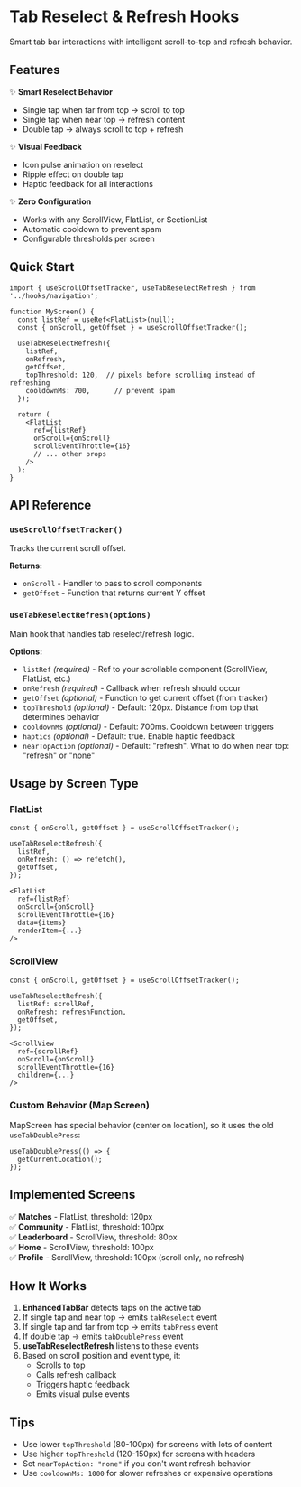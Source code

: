 # Tab Reselect & Refresh Hooks

Smart tab bar interactions with intelligent scroll-to-top and refresh behavior.

## Features

✨ **Smart Reselect Behavior**
- Single tap when far from top → scroll to top
- Single tap when near top → refresh content
- Double tap → always scroll to top + refresh

✨ **Visual Feedback**
- Icon pulse animation on reselect
- Ripple effect on double tap
- Haptic feedback for all interactions

✨ **Zero Configuration**
- Works with any ScrollView, FlatList, or SectionList
- Automatic cooldown to prevent spam
- Configurable thresholds per screen

## Quick Start

```tsx
import { useScrollOffsetTracker, useTabReselectRefresh } from '../hooks/navigation';

function MyScreen() {
  const listRef = useRef<FlatList>(null);
  const { onScroll, getOffset } = useScrollOffsetTracker();

  useTabReselectRefresh({
    listRef,
    onRefresh,
    getOffset,
    topThreshold: 120,  // pixels before scrolling instead of refreshing
    cooldownMs: 700,      // prevent spam
  });

  return (
    <FlatList
      ref={listRef}
      onScroll={onScroll}
      scrollEventThrottle={16}
      // ... other props
    />
  );
}
```

## API Reference

### `useScrollOffsetTracker()`

Tracks the current scroll offset.

**Returns:**
- `onScroll` - Handler to pass to scroll components
- `getOffset` - Function that returns current Y offset

### `useTabReselectRefresh(options)`

Main hook that handles tab reselect/refresh logic.

**Options:**
- `listRef` *(required)* - Ref to your scrollable component (ScrollView, FlatList, etc.)
- `onRefresh` *(required)* - Callback when refresh should occur
- `getOffset` *(optional)* - Function to get current offset (from tracker)
- `topThreshold` *(optional)* - Default: 120px. Distance from top that determines behavior
- `cooldownMs` *(optional)* - Default: 700ms. Cooldown between triggers
- `haptics` *(optional)* - Default: true. Enable haptic feedback
- `nearTopAction` *(optional)* - Default: "refresh". What to do when near top: "refresh" or "none"

## Usage by Screen Type

### FlatList
```tsx
const { onScroll, getOffset } = useScrollOffsetTracker();

useTabReselectRefresh({
  listRef,
  onRefresh: () => refetch(),
  getOffset,
});

<FlatList
  ref={listRef}
  onScroll={onScroll}
  scrollEventThrottle={16}
  data={items}
  renderItem={...}
/>
```

### ScrollView
```tsx
const { onScroll, getOffset } = useScrollOffsetTracker();

useTabReselectRefresh({
  listRef: scrollRef,
  onRefresh: refreshFunction,
  getOffset,
});

<ScrollView
  ref={scrollRef}
  onScroll={onScroll}
  scrollEventThrottle={16}
  children={...}
/>
```

### Custom Behavior (Map Screen)
MapScreen has special behavior (center on location), so it uses the old `useTabDoublePress`:

```tsx
useTabDoublePress(() => {
  getCurrentLocation();
});
```

## Implemented Screens

✅ **Matches** - FlatList, threshold: 120px  
✅ **Community** - FlatList, threshold: 100px  
✅ **Leaderboard** - ScrollView, threshold: 80px  
✅ **Home** - ScrollView, threshold: 100px  
✅ **Profile** - ScrollView, threshold: 100px (scroll only, no refresh)

## How It Works

1. **EnhancedTabBar** detects taps on the active tab
2. If single tap and near top → emits `tabReselect` event
3. If single tap and far from top → emits `tabPress` event
4. If double tap → emits `tabDoublePress` event
5. **useTabReselectRefresh** listens to these events
6. Based on scroll position and event type, it:
   - Scrolls to top
   - Calls refresh callback
   - Triggers haptic feedback
   - Emits visual pulse events

## Tips

- Use lower `topThreshold` (80-100px) for screens with lots of content
- Use higher `topThreshold` (120-150px) for screens with headers
- Set `nearTopAction: "none"` if you don't want refresh behavior
- Use `cooldownMs: 1000` for slower refreshes or expensive operations

